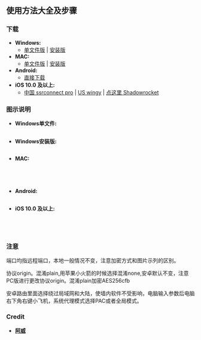 ## 使用方法大全及步骤

### 下载 
- **Windows:**            
  + [单文件版](https://github.com/tianzi77/awei/blob/master/soft/51-S.S.R-win.7z?raw=true) | [安装版](https://github.com/tianzi77/awei/blob/master/soft/SSTap-beta-setup-1.0.8.5.exe.7z?raw=true) 
- **MAC:**                
  + [单文件版](https://github.com/tianzi77/awei/blob/master/soft/51-ss-2.6.3.dmg?raw=true) | [安装版](https://github.com/tianzi77/awei/blob/master/soft/51-ss-2.6.3.dmg?raw=true)
- **Android:**
  + [直接下载](https://github.com/tianzi77/awei/blob/master/soft/51-SSR.apk?raw=true)
- **iOS 10.0 及以上:**
  + [中国 ssrconnect pro]() | [US wingy]() | [点这里 Shadowrocket](https://ios.xfgss.com/)
### 图示说明
- **Windows单文件:**
<p><img src="https://github.com/tianzi77/awei/blob/master/soft/win.png?raw=true" alt=""></p>

- **Windows安装版:**
<p><img src="https://github.com/tianzi77/awei/blob/master/soft/win1.png?raw=true" alt=""></p>

- **MAC:**
<p><img src="https://github.com/tianzi77/awei/blob/master/soft/mac1.png?raw=true" alt=""></p>
<p><img src="https://github.com/tianzi77/awei/blob/master/soft/mac2.jpg?raw=true" alt=""></p>
<p><img src="https://github.com/tianzi77/awei/blob/master/soft/mac3.jpg?raw=true" alt=""></p>
<p><img src="https://github.com/tianzi77/awei/blob/master/soft/mac4.jpg?raw=true" alt=""></p>

- **Android:**
<p><img src="https://github.com/tianzi77/awei/blob/master/soft/android.jpg?raw=true" alt=""></p>

- **iOS 10.0 及以上:**
<p><img src="https://github.com/tianzi77/awei/blob/master/soft/ik.png?raw=true" alt=""></p>
<p><img src="https://github.com/tianzi77/awei/blob/master/soft/app.png?raw=true" alt=""></p>
<p><img src="https://github.com/tianzi77/awei/blob/master/soft/iphone.png?raw=true" alt=""></p>
<p><img src="https://github.com/tianzi77/awei/blob/master/soft/iphone1.png?raw=true" alt=""></p>

### 注意
<p>端口均指远程端口，本地一般情况不变，注意加密方式和图片示列的区别。</p>
<p>协议origin。混淆plain,用苹果小火箭的时候选择混淆none,安卓默认不变，注意PC版进行更改协议origin。混淆plain加密AES256cfb</p>
<p>安卓路由里面选择绕过局域网和大陆，使墙内软件不受影响，电脑输入参数后电脑右下角右键小飞机，系统代理模式选择PAC或者全局模式。</p>


### Credit
- [**阿威**](https://www.google.com/)
